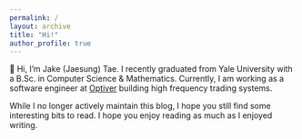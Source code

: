 ```yaml
---
permalink: /
layout: archive
title: "Hi!"
author_profile: true
---
```


:wave: Hi, I’m Jake (Jaesung) Tae. I recently graduated from Yale University with a B.Sc. in Computer Science & Mathematics. Currently, I am working as a software engineer at [Optiver](https://optiver.com/) building high frequency trading systems.

While I no longer actively maintain this blog, I hope you still find some interesting bits to read. I hope you enjoy reading as much as I enjoyed writing.